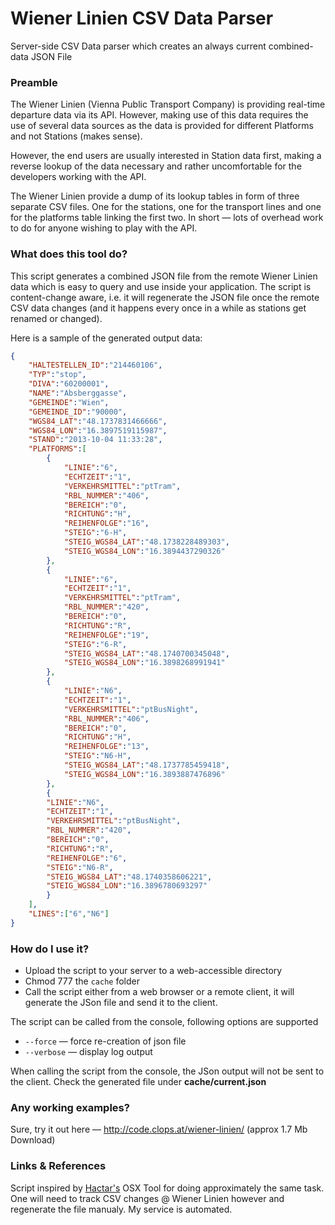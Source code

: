 Wiener Linien CSV Data Parser
=============================

Server-side CSV Data parser which creates an always current combined-data JSON File

### Preamble ###

The Wiener Linien (Vienna Public Transport Company) is providing real-time departure data via its API. However, making use of this data requires the use of several data sources as the data is provided for different Platforms and not Stations (makes sense).

However, the end users are usually interested in Station data first, making a reverse lookup of the data necessary and rather uncomfortable for the developers working with the API.

The Wiener Linien provide a dump of its lookup tables in form of three separate CSV files. One for the stations, one for the transport lines and one for the platforms table linking the first two. In short — lots of overhead work to do for anyone wishing to play with the API.

### What does this tool do? ###

This script generates a combined JSON file from the remote Wiener Linien data which is easy to query and use inside your application. The script is content-change aware, i.e. it will regenerate the JSON file once the remote CSV data changes (and it happens every once in a while as stations get renamed or changed).

Here is a sample of the generated output data:
```json
{
    "HALTESTELLEN_ID":"214460106",
    "TYP":"stop",
    "DIVA":"60200001",
    "NAME":"Absberggasse",
    "GEMEINDE":"Wien",
    "GEMEINDE_ID":"90000",
    "WGS84_LAT":"48.1737831466666",
	"WGS84_LON":"16.3897519115987",
	"STAND":"2013-10-04 11:33:28",
	"PLATFORMS":[
        {
            "LINIE":"6",
            "ECHTZEIT":"1",
            "VERKEHRSMITTEL":"ptTram",
            "RBL_NUMMER":"406",
            "BEREICH":"0",
            "RICHTUNG":"H",
            "REIHENFOLGE":"16",
            "STEIG":"6-H",
            "STEIG_WGS84_LAT":"48.1738228489303",
            "STEIG_WGS84_LON":"16.3894437290326"
        },
        {
            "LINIE":"6",
            "ECHTZEIT":"1",
            "VERKEHRSMITTEL":"ptTram",
            "RBL_NUMMER":"420",
            "BEREICH":"0",
            "RICHTUNG":"R",
            "REIHENFOLGE":"19",
            "STEIG":"6-R",
            "STEIG_WGS84_LAT":"48.1740700345048",
            "STEIG_WGS84_LON":"16.3898268991941"
        },
        {
            "LINIE":"N6",
            "ECHTZEIT":"1",
            "VERKEHRSMITTEL":"ptBusNight",
            "RBL_NUMMER":"406",
            "BEREICH":"0",
            "RICHTUNG":"H",
            "REIHENFOLGE":"13",
            "STEIG":"N6-H",
            "STEIG_WGS84_LAT":"48.1737785459418",
            "STEIG_WGS84_LON":"16.3893887476896"
        },
        {
        "LINIE":"N6",
        "ECHTZEIT":"1",
        "VERKEHRSMITTEL":"ptBusNight",
        "RBL_NUMMER":"420",
        "BEREICH":"0",
        "RICHTUNG":"R",
        "REIHENFOLGE":"6",
        "STEIG":"N6-R",
        "STEIG_WGS84_LAT":"48.1740358606221",
        "STEIG_WGS84_LON":"16.3896780693297"
        }
	],
	"LINES":["6","N6"]
}
```

### How do I use it? ###

  * Upload the script to your server to a web-accessible directory
  * Chmod 777 the `cache` folder
  * Call the script either from a web browser or a remote client, it will generate the JSon file and send it to the client.

The script can be called from the console, following options are supported
  * `--force` — force re-creation of json file
  * `--verbose` — display log output
  
When calling the script from the console, the JSon output will not be sent to the client. Check the generated file under __cache/current.json__

### Any working examples? ###

Sure, try it out here — http://code.clops.at/wiener-linien/ (approx 1.7 Mb Download)

### Links & References ###

Script inspired by [Hactar's](https://github.com/hactar) OSX Tool for doing approximately the same task. One will need to track CSV changes @ Wiener Linien however and regenerate the file manualy. My service is automated.